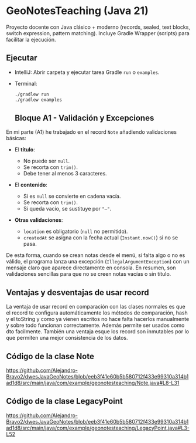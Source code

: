 # GeoNotesTeaching (Java 21)

Proyecto docente con Java clásico + moderno (records, sealed, text blocks, switch expression, pattern matching).
Incluye Gradle Wrapper (scripts) para facilitar la ejecución.

## Ejecutar
- IntelliJ: Abrir carpeta y ejecutar tarea Gradle `run` o `examples`.
- Terminal:
  ```bash
  ./gradlew run
  ./gradlew examples
  ```

  ## Bloque A1 - Validación y Excepciones

En mi parte (A1) he trabajado en el record `Note` añadiendo validaciones básicas:

- El **título**:
  - No puede ser `null`.
  - Se recorta con `trim()`.
  - Debe tener al menos 3 caracteres.

- El **contenido**:
  - Si es `null` se convierte en cadena vacía.
  - Se recorta con `trim()`.
  - Si queda vacío, se sustituye por `"–"`.

- **Otras validaciones**:
  - `location` es obligatorio (`null` no permitido).
  - `createdAt` se asigna con la fecha actual (`Instant.now()`) si no se pasa.

De esta forma, cuando se crean notas desde el menú, si falta algo o no es válido,
el programa lanza una excepción (`IllegalArgumentException`) con un mensaje claro
que aparece directamente en consola. En resumen, son validaciones sencillas para
que no se creen notas vacías o sin título.


## Ventajas y desventajas de usar record
La ventaja de usar record en comparación con las clases normales es que el record te configura
automáticamente los métodos de comparación, hash y el toString y como ya vienen escritos
no hace falta hacerlos manualmente y sobre todo funcionan correctamente.
Además permite ser usados como dto facilmente. También una ventaja
esque los record son inmutables por lo que permiten una mejor consistencia
de los datos. 

## Código de la clase **Note**
https://github.com/Alejandro-Bravo2/dwesJavaGeoNotes/blob/eeb3f41e60b5b580712f433e99310a314b1ad1d8/src/main/java/com/example/geonotesteaching/Note.java#L8-L31

## Código de la clase **LegacyPoint**
https://github.com/Alejandro-Bravo2/dwesJavaGeoNotes/blob/eeb3f41e60b5b580712f433e99310a314b1ad1d8/src/main/java/com/example/geonotesteaching/LegacyPoint.java#L3-L52
